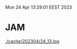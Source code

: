 Mon 24 Apr 13:29:01 EEST 2023
# JAM
<a href='./cache/202304/24_13.log'>./cache/202304/24_13.log</a>
